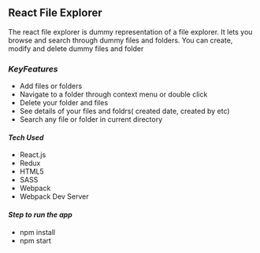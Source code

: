 ## React File Explorer
The react file explorer is  dummy representation of a file explorer. It lets you browse and search through dummy files and folders. You can create, modify and delete dummy files and folder
### *KeyFeatures*
- Add files or folders
- Navigate to a folder through context menu or double click
- Delete your folder and files
- See details of  your files and foldrs( created date, created by etc)
- Search any file or folder in current directory

#### *Tech Used*
- React.js
- Redux
- HTML5
- SASS
- Webpack
- Webpack Dev Server
    
#### *Step to run the app*
- npm install
- npm start

